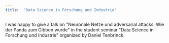 ```yaml
---
title:  "Data Science in Forschung und Industrie"
---
```


I was happy to give a talk on "Neuronale Netze und adversarial attacks: Wie der Panda zum Gibbon wurde" in the student seminar "Data Science in Forschung und Industrie" organized by Daniel Tenbrinck.